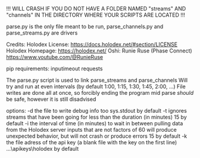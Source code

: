 !!! WILL CRASH IF YOU DO NOT HAVE A FOLDER NAMED "streams" AND "channels" IN THE DIRECTORY WHERE YOUR SCRIPTS ARE LOCATED !!!

parse.py is the only file meant to be run, parse_channels.py and parse_streams.py are drivers

Credits: 
      Holodex License: https://docs.holodex.net/#section/LICENSE
      Holodex Homepage: https://holodex.net/
      Oshi: Runie Ruse (Phase Connect) https://www.youtube.com/@RunieRuse

pip requirements:
      inputimeout
      requests

The parse.py script is used to link parse_streams and parse_channels
Will try and run at even intervals (by default 1:00, 1:15, 1:30, 1:45, 2:00, ...)
File writes are done all at once, so forcibly ending the program mid parse *should* be safe, however it is still disadvised

options:
   -d <filename>
       the file to write debug info too 
       sys.stdout by default
   -t <throwaway duration>
       ignores streams that have been going for less than the duration (in minutes) 
       15 by default
   -i <check interval>
       the interval of time (in minutes) to wait in between pulling data from the Holodex server
       inputs that are not factors of 60 will produce unexpected behavior, but will not crash or produce errors
       15 by default
    -k <api key location>
        the file adress of the api key (a blank file with the key on the first line)
        .\..\apikeys\holodex by default
